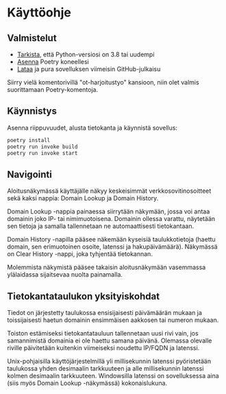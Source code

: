 # Käyttöohje

## Valmistelut

- [Tarkista](https://wiki.python.org/moin/BeginnersGuide/Download), että Python-versiosi on 3.8 tai uudempi
- [Asenna](https://python-poetry.org/docs/#installation) Poetry koneellesi
- [Lataa](https://github.com/weverhall/ot-harjoitustyo/releases/tag/viikko6) ja pura sovelluksen viimeisin GitHub-julkaisu

Siirry vielä komentorivillä "ot-harjoitustyo" kansioon, niin olet valmis suorittamaan Poetry-komentoja.

## Käynnistys

Asenna riippuvuudet, alusta tietokanta ja käynnistä sovellus:

```bash
poetry install
poetry run invoke build
poetry run invoke start
```

## Navigointi

Aloitusnäkymässä käyttäjälle näkyy keskeisimmät verkkosovitinosoitteet sekä kaksi nappia: Domain Lookup ja Domain History.

Domain Lookup -nappia painaessa siirrytään näkymään, jossa voi antaa domainin joko IP- tai nimimuotoisena. Domainin ollessa varattu, näytetään sen tietoja ja samalla tallennetaan ne automaattisesti tietokantaan. 

Domain History -napilla pääsee näkemään kyseisiä taulukkotietoja (haettu domain, sen erimuotoinen osoite, latenssi ja hakupäivämäärä). Näkymässä on Clear History -nappi, joka tyhjentää tietokannan.

Molemmista näkymistä pääsee takaisin aloitusnäkymään vasemmassa ylälaidassa sijaitsevaa nuolta painamalla.

## Tietokantataulukon yksityiskohdat

Tiedot on järjestetty taulukossa ensisijaisesti päivämäärän mukaan ja toissijaisesti haetun domainin ensimmäisen aakkosen tai numeron mukaan.

Toiston estämiseksi tietokantatauluun tallennetaan uusi rivi vain, jos samannimistä domainia ei ole haettu samana päivänä. Olemassa olevalle riville päivitetään kuitenkin viimeiseksi noudettu IP/FQDN ja latenssi. 

Unix-pohjaisilla käyttöjärjestelmillä yli millisekunnin latenssi pyöristetään taulukossa yhden desimaalin tarkkuuteen ja alle millisekunnin latenssi kolmen desimaalin tarkkuuteen. Windowsilla latenssi on sovelluksessa aina (siis myös Domain Lookup -näkymässä) kokonaislukuna.
